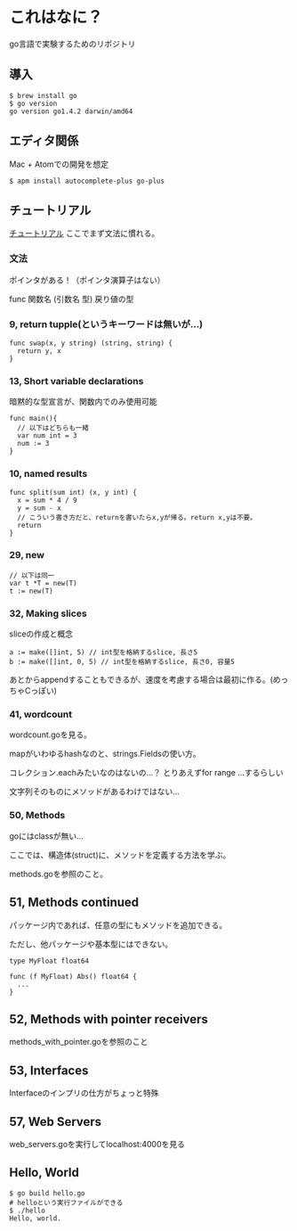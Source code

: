 # これはなに？
go言語で実験するためのリポジトリ

## 導入
```
$ brew install go
$ go version
go version go1.4.2 darwin/amd64
```

## エディタ関係
Mac + Atomでの開発を想定

```
$ apm install autocomplete-plus go-plus
```

## チュートリアル
[チュートリアル](http://go-tour-jp.appspot.com/#1)
ここでまず文法に慣れる。

### 文法
ポインタがある！（ポインタ演算子はない）

func 関数名 (引数名 型) 戻り値の型

### 9, return tupple(というキーワードは無いが...)

```
func swap(x, y string) (string, string) {
  return y, x
}
```

### 13, Short variable declarations

暗黙的な型宣言が、関数内でのみ使用可能

```
func main(){
  // 以下はどちらも一緒
  var num int = 3
  num := 3
}
```

### 10, named results

```
func split(sum int) (x, y int) {
  x = sum * 4 / 9
  y = sum - x
  // こういう書き方だと、returnを書いたらx,yが帰る。return x,yは不要。
  return
}
```

### 29, new

```
// 以下は同一
var t *T = new(T)
t := new(T)
```

### 32, Making slices
sliceの作成と概念

```
a := make([]int, 5) // int型を格納するslice, 長さ5
b := make([]int, 0, 5) // int型を格納するslice, 長さ0, 容量5
```

あとからappendすることもできるが、速度を考慮する場合は最初に作る。(めっちゃCっぽい)

### 41, wordcount
wordcount.goを見る。

mapがいわゆるhashなのと、strings.Fieldsの使い方。

コレクション.eachみたいなのはないの...？
とりあえずfor range ...するらしい

文字列そのものにメソッドがあるわけではない...

### 50, Methods
goにはclassが無い...

ここでは、構造体(struct)に、メソッドを定義する方法を学ぶ。

methods.goを参照のこと。

## 51, Methods continued
パッケージ内であれば、任意の型にもメソッドを追加できる。

ただし、他パッケージや基本型にはできない。

```
type MyFloat float64

func (f MyFloat) Abs() float64 {
  ...
}
```

## 52, Methods with pointer receivers
methods_with_pointer.goを参照のこと

## 53, Interfaces
Interfaceのインプリの仕方がちょっと特殊

## 57, Web Servers
web_servers.goを実行してlocalhost:4000を見る

## Hello, World

```
$ go build hello.go
# helloという実行ファイルができる
$ ./hello
Hello, world.
```
